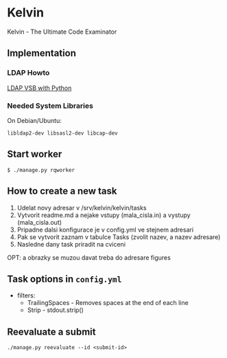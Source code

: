 # Kelvin

Kelvin - The Ultimate Code Examinator

## Implementation

### LDAP Howto

[LDAP VSB with Python](https://gist.github.com/geordi/2a0ba8609442618972cd17ed20e3242f)

### Needed System Libraries

On Debian/Ubuntu:

```
libldap2-dev libsasl2-dev libcap-dev
```

## Start worker
```
$ ./manage.py rqworker
```

## How to create a new task

1. Udelat novy adresar v /srv/kelvin/kelvin/tasks
2. Vytvorit readme.md a nejake vstupy (mala_cisla.in) a vystupy (mala_cisla.out)
3. Pripadne dalsi konfigurace je v config.yml ve stejnem adresari
4. Pak se vytvorit zaznam v tabulce Tasks (zvolit nazev, a nazev adresare)
5. Nasledne dany task priradit na cviceni

OPT: a obrazky se muzou davat treba do adresare figures

## Task options in `config.yml`

- filters:
  - TrailingSpaces - Removes spaces at the end of each line
  - Strip - stdout.strip()

## Reevaluate a submit

```
./manage.py reevaluate --id <submit-id>
```

